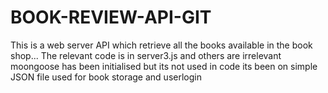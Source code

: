 # BOOK-REVIEW-API-GIT
This is a web server API which retrieve all the books available in the book shop...
The relevant code is in server3.js and others are irrelevant 
moongoose has been initialised but its not used in code its been on simple JSON file used for book storage and userlogin
